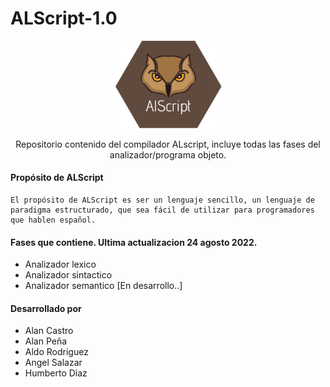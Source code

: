 # ALScript-1.0  

<p align="center">
  <img style="text-align: center; width: 175px;" src="Recursos/Logo%20oficial.png">
</p>  
<p align="center">
    Repositorio contenido del compilador ALscript, incluye todas las fases del analizador/programa objeto.
</p>   

#### Propósito de ALScript
    El propósito de ALScript es ser un lenguaje sencillo, un lenguaje de paradigma estructurado, que sea fácil de utilizar para programadores que hablen español.

#### Fases que contiene. Ultima actualizacion 24 agosto 2022.
- Analizador lexico
- Analizador sintactico
- Analizador semantico [En desarrollo..]  


#### Desarrollado por
- Alan Castro
- Alan Peña
- Aldo Rodriguez
- Angel Salazar
- Humberto Diaz

